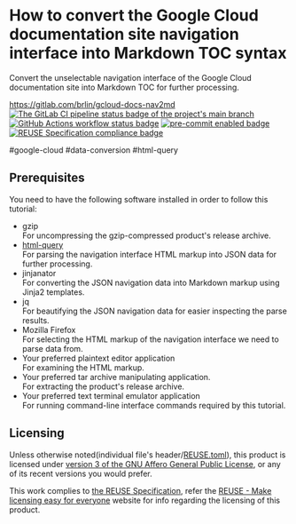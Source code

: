# How to convert the Google Cloud documentation site navigation interface into Markdown TOC syntax

Convert the unselectable navigation interface of the Google Cloud documentation site into Markdown TOC for further processing.

<https://gitlab.com/brlin/gcloud-docs-nav2md>  
[![The GitLab CI pipeline status badge of the project's `main` branch](https://gitlab.com/brlin/gcloud-docs-nav2md/badges/main/pipeline.svg?ignore_skipped=true "Click here to check out the comprehensive status of the GitLab CI pipelines")](https://gitlab.com/brlin/gcloud-docs-nav2md/-/pipelines) [![GitHub Actions workflow status badge](https://github.com/brlin-tw/gcloud-docs-nav2md/actions/workflows/check-potential-problems.yml/badge.svg "GitHub Actions workflow status")](https://github.com/brlin-tw/gcloud-docs-nav2md/actions/workflows/check-potential-problems.yml) [![pre-commit enabled badge](https://img.shields.io/badge/pre--commit-enabled-brightgreen?logo=pre-commit&logoColor=white "This project uses pre-commit to check potential problems")](https://pre-commit.com/) [![REUSE Specification compliance badge](https://api.reuse.software/badge/gitlab.com/brlin/gcloud-docs-nav2md "This project complies to the REUSE specification to decrease software licensing costs")](https://api.reuse.software/info/gitlab.com/brlin/gcloud-docs-nav2md)

\#google-cloud \#data-conversion \#html-query

## Prerequisites

You need to have the following software installed in order to follow this tutorial:

* gzip  
  For uncompressing the gzip-compressed product's release archive.
* [html-query](https://github.com/orf/html-query)  
  For parsing the navigation interface HTML markup into JSON data for further processing.
* jinjanator  
  For converting the JSON navigation data into Markdown markup using Jinja2 templates.
* jq  
  For beautifying the JSON navigation data for easier inspecting the parse results.
* Mozilla Firefox  
  For selecting the HTML markup of the navigation interface we need to parse data from.
* Your preferred plaintext editor application  
  For examining the HTML markup.
* Your preferred tar archive manipulating application.  
  For extracting the product's release archive.
* Your preferred text terminal emulator application  
  For running command-line interface commands required by this tutorial.

## Licensing

Unless otherwise noted(individual file's header/[REUSE.toml](REUSE.toml)), this product is licensed under [version 3 of the GNU Affero General Public License](https://www.gnu.org/licenses/agpl-3.0.en.html), or any of its recent versions you would prefer.

This work complies to [the REUSE Specification](https://reuse.software/spec/), refer the [REUSE - Make licensing easy for everyone](https://reuse.software/) website for info regarding the licensing of this product.
